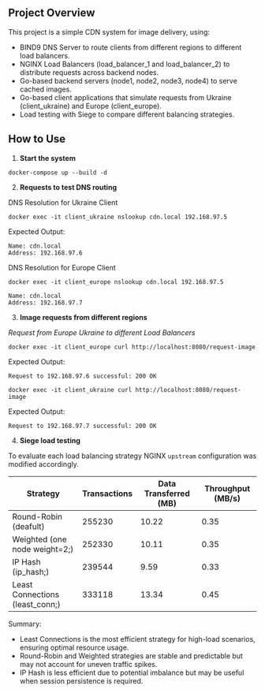## Project Overview

This project is a simple CDN system for image delivery, using:
- BIND9 DNS Server to route clients from different regions to different load balancers.
- NGINX Load Balancers (load_balancer_1 and load_balancer_2) to distribute requests across backend nodes.
- Go-based backend servers (node1, node2, node3, node4) to serve cached images.
- Go-based client applications that simulate requests from Ukraine (client_ukraine) and Europe (client_europe).
- Load testing with Siege to compare different balancing strategies.


## How to Use

1. **Start the system**

```
docker-compose up --build -d
```

2. **Requests to test DNS routing**

DNS Resolution for Ukraine Client

`docker exec -it client_ukraine nslookup cdn.local 192.168.97.5`

Expected Output:
```
Name: cdn.local
Address: 192.168.97.6
```

DNS Resolution for Europe Client

`docker exec -it client_europe nslookup cdn.local 192.168.97.5`
```
Name: cdn.local
Address: 192.168.97.7
```

3. **Image requests from different regions**

*Request from Europe Ukraine to different Load Balancers*

`docker exec -it client_europe curl http://localhost:8080/request-image`

Expected Output:
```
Request to 192.168.97.6 successful: 200 OK
```


`docker exec -it client_ukraine curl http://localhost:8080/request-image`

Expected Output:
```
Request to 192.168.97.7 successful: 200 OK
```

4. **Siege load testing**

To evaluate each load balancing strategy NGINX `upstream` configuration was modified accordingly.

| Strategy               | Transactions | Data Transferred (MB) | Throughput (MB/s) |
|------------------------|-------------|----------------------|------------------|
| Round-Robin (deafult)  | 255230      | 10.22                | 0.35             |
| Weighted (one node weight=2;)   | 252330      | 10.11                | 0.35             |
| IP Hash (ip_hash;)     | 239544      | 9.59                 | 0.33             |
| Least Connections (least_conn;)| 333118      | 13.34                | 0.45             |

Summary:
- Least Connections is the most efficient strategy for high-load scenarios, ensuring optimal resource usage.
- Round-Robin and Weighted strategies are stable and predictable but may not account for uneven traffic spikes.
- IP Hash is less efficient due to potential imbalance but may be useful when session persistence is required.